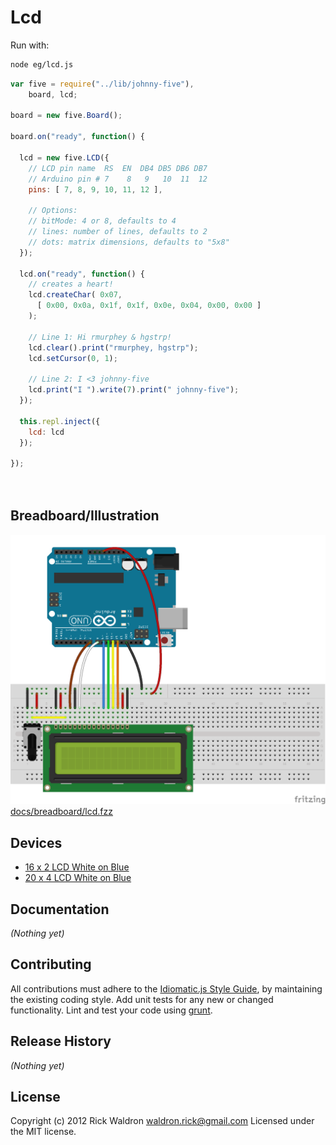 # Lcd

Run with:
```bash
node eg/lcd.js
```


```javascript
var five = require("../lib/johnny-five"),
    board, lcd;

board = new five.Board();

board.on("ready", function() {

  lcd = new five.LCD({
    // LCD pin name  RS  EN  DB4 DB5 DB6 DB7
    // Arduino pin # 7    8   9   10  11  12
    pins: [ 7, 8, 9, 10, 11, 12 ],

    // Options:
    // bitMode: 4 or 8, defaults to 4
    // lines: number of lines, defaults to 2
    // dots: matrix dimensions, defaults to "5x8"
  });

  lcd.on("ready", function() {
    // creates a heart!
    lcd.createChar( 0x07,
      [ 0x00, 0x0a, 0x1f, 0x1f, 0x0e, 0x04, 0x00, 0x00 ]
    );

    // Line 1: Hi rmurphey & hgstrp!
    lcd.clear().print("rmurphey, hgstrp");
    lcd.setCursor(0, 1);

    // Line 2: I <3 johnny-five
    lcd.print("I ").write(7).print(" johnny-five");
  });

  this.repl.inject({
    lcd: lcd
  });

});




```

## Breadboard/Illustration

![docs/breadboard/lcd.png](breadboard/lcd.png)
[docs/breadboard/lcd.fzz](breadboard/lcd.fzz)



## Devices

- [16 x 2 LCD White on Blue](http://www.hacktronics.com/LCDs/16-x-2-LCD-White-on-Blue/flypage.tpl.html)
- [20 x 4 LCD White on Blue](http://www.hacktronics.com/LCDs/20-x-4-LCD-White-on-Blue/flypage.tpl.html)


## Documentation

_(Nothing yet)_









## Contributing
All contributions must adhere to the [Idiomatic.js Style Guide](https://github.com/rwldrn/idiomatic.js),
by maintaining the existing coding style. Add unit tests for any new or changed functionality. Lint and test your code using [grunt](https://github.com/cowboy/grunt).

## Release History
_(Nothing yet)_

## License
Copyright (c) 2012 Rick Waldron <waldron.rick@gmail.com>
Licensed under the MIT license.
